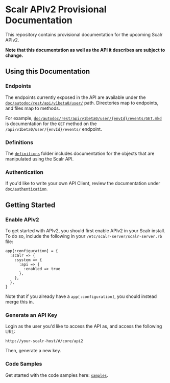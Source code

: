 Scalr APIv2 Provisional Documentation
=====================================

This repository contains provisional documentation for the upcoming Scalr
APIv2.

**Note that this documentation as well as the API it describes are subject to
change.**


Using this Documentation
------------------------

### Endpoints ###

The endpoints currently exposed in the API are available under the
[`doc/autodoc/rest/api/v1beta0/user/`](./doc/autodoc/rest/api/v1beta0/user/) path. Directories map to endpoints,
and files map to methods.

For example, [`doc/autodoc/rest/api/v1beta0/user/{envId}/events/GET.mkd`](./doc/autodoc/rest/api/v1beta0/user/{envId}/events/GET.mkd)
is documentation for the `GET` method on the `/api/v1beta0/user/{envId}/events/`
endpoint.

### Definitions ###

The [`definitions`](./doc/autodoc/definitions) folder includes documentation for the
objects that are manipulated using the Scalr API.


### Authentication ###

If you'd like to write your own API Client, review the documentation under
[`doc/authentication`](./doc/authentication).


Getting Started
---------------

### Enable APIv2 ###

To get started with APIv2, you should first enable APIv2 in your Scalr install.
To do so, include the following in your `/etc/scalr-server/scalr-server.rb`
file:

    app[:configuration] = {
      :scalr => {
        :system => {
          :api => {
            :enabled => true
          },
        },
      },
    }

Note that if you already have a `app[:configuration]`, you should instead
merge this in.


### Generate an API Key ###

Login as the user you'd like to access the API as, and access the following
URL:

    http://your-scalr-host/#/core/api2

Then, generate a new key.


### Code Samples ###

Get started with the code samples here: [`samples`](./samples).
